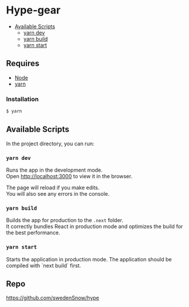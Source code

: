 # Hype-gear

-   [Available Scripts](#available-scripts)
    -   [yarn dev](#npm-run-dev)
    -   [yarn build](#npm-run-build)
    -   [yarn start](#npm-run-start)

## Requires

-   [Node](https://nodejs.org/en/download)
-   [yarn](https://yarnpkg.com/lang/en/)

### Installation

```bash
$ yarn
```

## Available Scripts

In the project directory, you can run:

### `yarn dev`

Runs the app in the development mode.<br>
Open [http://localhost:3000](http://localhost:3000) to view it in the browser.

The page will reload if you make edits.<br>
You will also see any errors in the console.

### `yarn build`

Builds the app for production to the `.next` folder.<br>
It correctly bundles React in production mode and optimizes the build for the best performance.

### `yarn start`

Starts the application in production mode.
The application should be compiled with \`next build\` first.

## Repo
https://github.com/swedenSnow/hype
